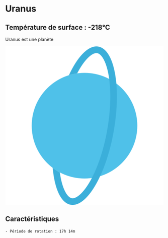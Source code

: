 # Uranus


## Température de surface : -218°C

Uranus est une planète

![Icone de Saturne](uranus.png)



## Caractéristiques

    - Période de rotation : 17h 14m

